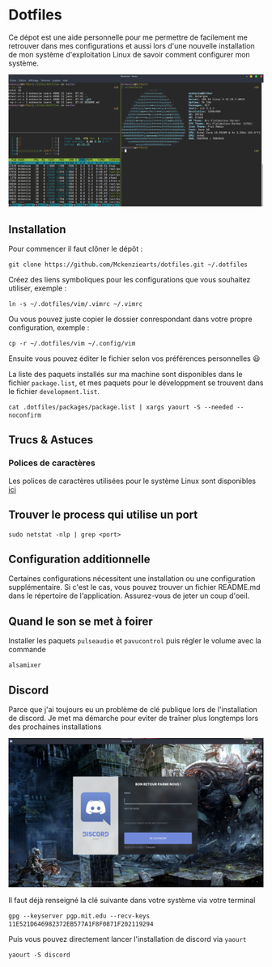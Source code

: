 # Dotfiles

Ce dépot est une aide personnelle pour me permettre de facilement me retrouver dans mes configurations et aussi lors d'une nouvelle installation de mon système d'exploitation Linux de savoir comment configurer mon système.


![tmux screenshot](screenshot.png)


## Installation

Pour commencer il faut clôner le dépôt :

```
git clone https://github.com/Mckenziearts/dotfiles.git ~/.dotfiles
```
Créez des liens symboliques pour les configurations que vous souhaitez utiliser, exemple :

```
ln -s ~/.dotfiles/vim/.vimrc ~/.vimrc
```
Ou vous pouvez juste copier le dossier conrespondant dans votre propre configuration, exemple :

```
cp -r ~/.dotfiles/vim ~/.config/vim
```

Ensuite vous pouvez éditer le fichier selon vos préférences personnelles :smiley:

La liste des paquets installés sur ma machine sont disponibles dans le fichier `package.list`, et mes paquets pour le développment se trouvent dans le fichier `development.list`.

```
cat .dotfiles/packages/package.list | xargs yaourt -S --needed --noconfirm
```

## Trucs & Astuces

### Polices de caractères

Les polices de caractères utilisées pour le système Linux sont disponibles [ici](https://github.com/powerline/fonts)

## Trouver le process qui utilise un port

```
sudo netstat -nlp | grep <port>
```

## Configuration additionnelle

Certaines configurations nécessitent une installation ou une configuration supplémentaire. Si c'est le cas, vous pouvez trouver un fichier README.md dans le répertoire de l'application. Assurez-vous de jeter un coup d'oeil.

## Quand le son se met à foirer

Installer les paquets `pulseaudio` et `pavucontrol` puis régler le volume avec la commande 

```shell
alsamixer
```

## Discord

Parce que j'ai toujours eu un problème de clé publique lors de l'installation de discord. Je met ma démarche pour eviter de traîner plus longtemps lors des prochaines installations

![discord screenshot](discord.png)

Il faut déjà renseigné la clé suivante dans votre système via votre terminal

```shell
gpg --keyserver pgp.mit.edu --recv-keys 11E521D646982372EB577A1F8F0871F202119294
```

Puis vous pouvez directement lancer l'installation de discord via `yaourt`

```shell
yaourt -S discord
```